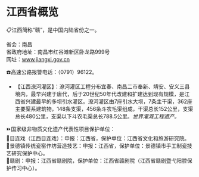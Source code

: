 
# 江西省概览  
📋江西简称“赣”，是中国内陆省份之一。  
  
省会：南昌  
省政府地址：南昌市红谷滩新区卧龙路999号  
网址：www.jiangxi.gov.cn  
  
☎️高速公路报警电话：（0791）96122。  

* 【江西潦河灌区】：潦河灌区工程分布宜春、南昌二市奉新、靖安、安义三县境内，最早兴建于唐代，后于20世纪50年代改建和扩建达到现有规模，是江西省兴建最早的多坝引水灌区。潦河灌区由7座引水大坝，7条主干渠，362座主要渠系建筑物，148条支渠，456条斗农毛渠组成，干渠总长152公里，支渠总长480公里，支渠以下斗农毛渠总长788.5公里。*世界灌溉工程遗产。*  
  
⏩国家级非物质文化遗产代表性项目保护单位：  
🔸目连戏（江西目连戏）：申报：江西省，保护单位：江西省文化和旅游研究院。  
🔸景德镇传统瓷窑作坊营造技艺：申报：江西省，保护单位：景德镇市手工制瓷技艺研究保护中心。    
🔸赣剧：申报：江西省赣剧院，保护单位：江西省赣剧院（江西省赣剧暨弋阳腔保护传习中心）。  